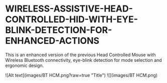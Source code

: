 # WIRELESS-ASSISTIVE-HEAD-CONTROLLED-HID-WITH-EYE-BLINK-DETECTION-FOR-ENHANCED-ACTIONS
This is an enhanced version of the previous Head Controlled Mouse with Wireless Bluetooth connectivity, eye-blink detection for mode selection and ergonomic design.

![Alt text](images/BT HCM.png?raw=true "Title")
![](images/BT HCM.png)
